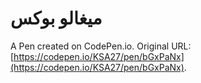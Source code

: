 # ميغالو بوكس

A Pen created on CodePen.io. Original URL: [https://codepen.io/KSA27/pen/bGxPaNx](https://codepen.io/KSA27/pen/bGxPaNx).

